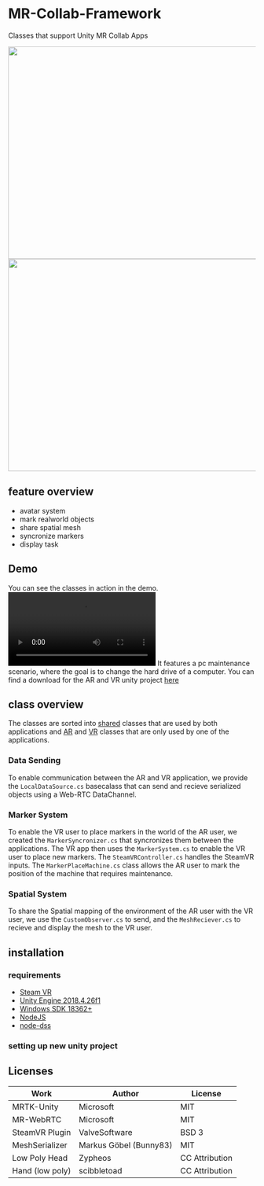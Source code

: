 # MR-Collab-Framework

Classes that support Unity MR Collab Apps

<p align="center">
  <img width="768" height="432" src="https://user-images.githubusercontent.com/12730894/114381019-f699d180-9b8a-11eb-9b9b-59cd3dd96f6a.png">
  <img width="684" height="432" src="https://user-images.githubusercontent.com/12730894/114381048-fbf71c00-9b8a-11eb-8bb7-4b2057d1d091.png">
</p>

## feature overview

- avatar system
- mark realworld objects
- share spatial mesh
- syncronize markers
- display task

## Demo

You can see the classes in action in the demo.
![Demo Video](https://github.com/Orinion/MR-Collab-Framework/releases/download/VIDEO/VideoTTS-small.mp4)
It features a pc maintenance scenario, where the goal is to change the hard drive of a computer.
You can find a download for the AR and VR unity project [here](https://github.com/Orinion/MR-Collab-Framework/releases/tag/DEMO)

## class overview

The classes are sorted into [shared](/Shared/) classes that are used by both applications and [AR](/AR/) and [VR](/VR/) classes that are only used by one of the applications.

### Data Sending

To enable communication between the AR and VR application, we provide the `LocalDataSource.cs` basecalass that can send and recieve serialized objects using a Web-RTC DataChannel. 

### Marker System

To enable the VR user to place markers in the world of the AR user, we created the `MarkerSyncronizer.cs` that syncronizes them between the applications. The VR app then uses the `MarkerSystem.cs` to enable the VR user to place new markers. The `SteamVRController.cs` handles the SteamVR inputs. The `MarkerPlaceMachine.cs` class allows the AR user to mark the position of the machine that requires maintenance.

### Spatial System

To share the Spatial mapping of the environment of the AR user with the VR user, we use the `CustomObserver.cs` to send, and the `MeshReciever.cs` to recieve and display the mesh to the VR user.

## installation

### requirements

- [Steam VR](https://store.steampowered.com/about/)
- [Unity Engine 2018.4.26f1](https://unity3d.com/get-unity/download/archive)
- [Windows SDK 18362+](https://developer.microsoft.com/en-us/windows/downloads/windows-10-sdk/)
- [NodeJS](https://nodejs.org/en/download/)
- [node-dss](https://github.com/bengreenier/node-dss)

### setting up new unity project


## Licenses

| Work | Author | License |
|---|---|---|
| MRTK-Unity |Microsoft| MIT|
|MR-WebRTC|Microsoft|MIT|
|SteamVR Plugin| ValveSoftware|BSD 3|
|MeshSerializer|Markus Göbel (Bunny83)|MIT|
|Low Poly Head|Zypheos|CC Attribution|
|Hand (low poly)|scibbletoad|CC Attribution|
